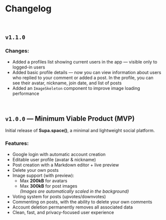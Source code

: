 # Changelog

</br>

## `v1.1.0`

### Changes:

- Added a profiles list showing current users in the app — visible only to logged-in users
- Added basic profile details — now you can view information about users who replied to your comment or added a post. In the profile, you can see their avatar, nickname, join date, and list of posts
- Added an `ImageSkeleton` component to improve image loading performance

</br>

## `v1.0.0` — Minimum Viable Product (MVP)

Initial release of **Supa.space()**, a minimal and lightweight social platform.

### Features:

- Google login with automatic account creation
- Editable user profile (avatar & nickname)
- Post creation with a Markdown editor + live preview
- Delete your own posts
- Image support (with preview):
  - Max **200kB** for avatars
  - Max **300kB** for post images  
    _(Images are automatically scaled in the background)_
- Voting system for posts (upvotes/downvotes)
- Commenting on posts, with the ability to delete your own comments
- Account deletion permanently removes all associated data
- Clean, fast, and privacy-focused user experience
